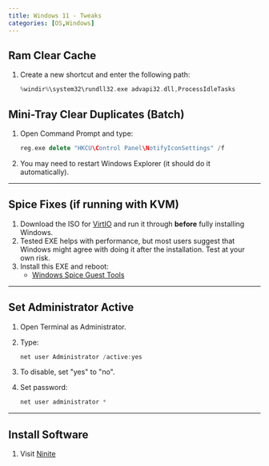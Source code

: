 ```yaml
---
title: Windows 11 - Tweaks
categories: [OS,Windows]
---
```


## Ram Clear Cache

1. Create a new shortcut and enter the following path:

    ```c++
    %windir%\system32\rundll32.exe advapi32.dll,ProcessIdleTasks
    ```

## Mini-Tray Clear Duplicates (Batch)

1. Open Command Prompt and type:

    ```c++
    reg.exe delete "HKCU\Control Panel\NotifyIconSettings" /f
    ```

2. You may need to restart Windows Explorer (it should do it automatically).

---

## Spice Fixes (if running with KVM)

1. Download the ISO for [VirtIO](https://github.com/virtio-win/virtio-win-pkg-scripts/blob/master/README.md) and run it through **before** fully installing Windows.
2. Tested EXE helps with performance, but most users suggest that Windows might agree with doing it after the installation. Test at your own risk.
3. Install this EXE and reboot:
    - [Windows Spice Guest Tools](https://github.com/virtio-win/virtio-win-pkg-scripts/blob/master/README.md)

---

## Set Administrator Active

1. Open Terminal as Administrator.
2. Type:

    ```c++
    net user Administrator /active:yes
    ```

3. To disable, set "yes" to "no".
4. Set password:

    ```c++
    net user administrator *
    ```

---

## Install Software

1. Visit [Ninite](https://ninite.com)

